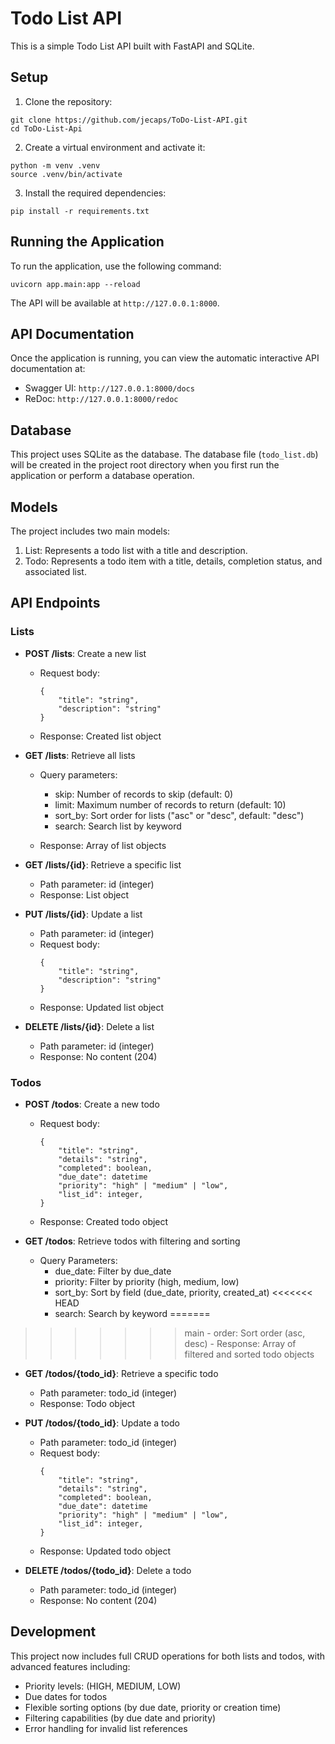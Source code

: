 # Todo List API

This is a simple Todo List API built with FastAPI and SQLite.

## Setup

1. Clone the repository:
```
git clone https://github.com/jecaps/ToDo-List-API.git
cd ToDo-List-Api
```
2. Create a virtual environment and activate it:
```
python -m venv .venv
source .venv/bin/activate
```
3. Install the required dependencies:
```
pip install -r requirements.txt
```

## Running the Application

To run the application, use the following command:
```
uvicorn app.main:app --reload
```

The API will be available at `http://127.0.0.1:8000`.

## API Documentation

Once the application is running, you can view the automatic interactive API documentation at:

- Swagger UI: `http://127.0.0.1:8000/docs`
- ReDoc: `http://127.0.0.1:8000/redoc`

## Database

This project uses SQLite as the database. The database file (`todo_list.db`) will be created in the project root directory when you first run the application or perform a database operation.

## Models

The project includes two main models:

1. List: Represents a todo list with a title and description.
2. Todo: Represents a todo item with a title, details, completion status, and associated list.

## API Endpoints

### Lists

- **POST /lists**: Create a new list

    - Request body: 
        ```
        { 
            "title": "string", 
            "description": "string" 
        }
        ```
    - Response: Created list object


- **GET /lists**: Retrieve all lists

    - Query parameters:

        - skip: Number of records to skip (default: 0)
        - limit: Maximum number of records to return (default: 10)
        - sort_by: Sort order for lists ("asc" or "desc", default: "desc")
        - search: Search list by keyword


    - Response: Array of list objects


- **GET /lists/{id}**: Retrieve a specific list

    - Path parameter: id (integer)
    - Response: List object


- **PUT /lists/{id}**: Update a list

    - Path parameter: id (integer)
    - Request body:
        ```
        { 
            "title": "string", 
            "description": "string" 
        }
        ```
    - Response: Updated list object


- **DELETE /lists/{id}**: Delete a list

    - Path parameter: id (integer)
    - Response: No content (204)

### Todos 

- **POST /todos**: Create a new todo

    - Request body:
        ```
        { 
            "title": "string", 
            "details": "string", 
            "completed": boolean, 
            "due_date": datetime
            "priority": "high" | "medium" | "low",
            "list_id": integer, 
        }
        ```
    - Response: Created todo object


- **GET /todos**: Retrieve todos with filtering and sorting
    - Query Parameters:
        - due_date: Filter by due_date
        - priority: Filter by priority (high, medium, low)
        - sort_by: Sort by field (due_date, priority, created_at)
<<<<<<< HEAD
        - search: Search by keyword
=======
>>>>>>> main
        - order: Sort order (asc, desc)
    - Response: Array of filtered and sorted todo objects 


- **GET /todos/{todo_id}**: Retrieve a specific todo

    - Path parameter: todo_id (integer)
    - Response: Todo object


- **PUT /todos/{todo_id}**: Update a todo

    - Path parameter: todo_id (integer)
    - Request body:
        ```
        { 
            "title": "string", 
            "details": "string", 
            "completed": boolean, 
            "due_date": datetime
            "priority": "high" | "medium" | "low",
            "list_id": integer, 
        }
        ```
    - Response: Updated todo object


- **DELETE /todos/{todo_id}**: Delete a todo

    - Path parameter: todo_id (integer)
    - Response: No content (204)

## Development

This project now includes full CRUD operations for both lists and todos, with advanced features including:

- Priority levels: (HIGH, MEDIUM, LOW)
- Due dates for todos
- Flexible sorting options (by due date, priority or creation time)
- Filtering capabilities (by due date and priority)
- Error handling for invalid list references

